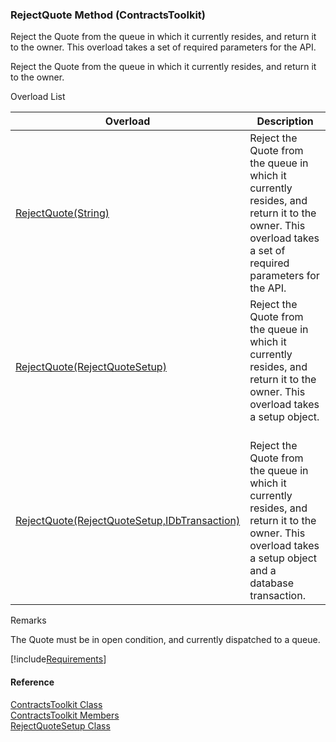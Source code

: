 ﻿### RejectQuote Method (ContractsToolkit)

Reject the Quote from the queue in which it currently resides, and return it to the owner. This overload takes a set of required parameters for the API.

Reject the Quote from the queue in which it currently resides, and return it to the owner.

Overload List

| Overload | Description |
| --- | --- |
| [RejectQuote(String)](FChoice.Toolkits.Clarify~FChoice.Toolkits.Clarify.Contracts.ContractsToolkit~RejectQuote(String).md) | Reject the Quote from the queue in which it currently resides, and return it to the owner. This overload takes a set of required parameters for the API.   |
| [RejectQuote(RejectQuoteSetup)](FChoice.Toolkits.Clarify~FChoice.Toolkits.Clarify.Contracts.ContractsToolkit~RejectQuote(RejectQuoteSetup).md) | Reject the Quote from the queue in which it currently resides, and return it to the owner. This overload takes a setup object.   |
| [RejectQuote(RejectQuoteSetup,IDbTransaction)](FChoice.Toolkits.Clarify~FChoice.Toolkits.Clarify.Contracts.ContractsToolkit~RejectQuote(RejectQuoteSetup,IDbTransaction).md) | Reject the Quote from the queue in which it currently resides, and return it to the owner. This overload takes a setup object and a database transaction.   |

Remarks

The Quote must be in open condition, and currently dispatched to a queue.

[!include[Requirements](../partials/requirements.md)]



#### Reference

[ContractsToolkit Class](FChoice.Toolkits.Clarify~FChoice.Toolkits.Clarify.Contracts.ContractsToolkit.md)  
[ContractsToolkit Members](FChoice.Toolkits.Clarify~FChoice.Toolkits.Clarify.Contracts.ContractsToolkit_members.md)  
[RejectQuoteSetup Class](FChoice.Toolkits.Clarify~FChoice.Toolkits.Clarify.Contracts.RejectQuoteSetup.md)